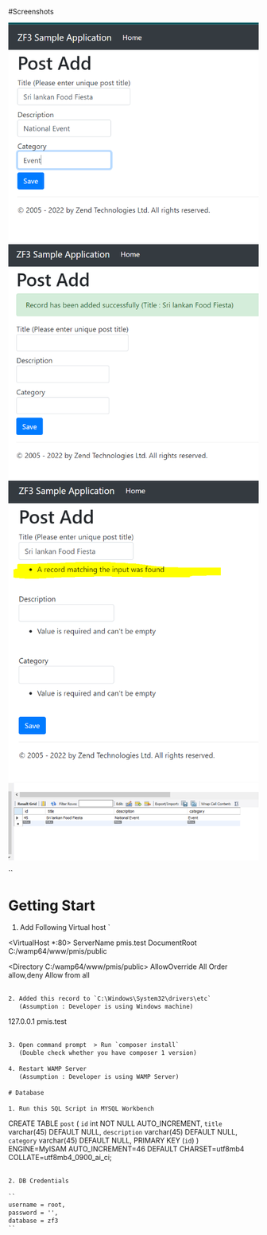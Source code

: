 #Screenshots

<img   src="https://raw.githubusercontent.com/DDSameera/pmis/master/screens/scr1.PNG" />
<img   src="https://raw.githubusercontent.com/DDSameera/pmis/master/screens/scr2.PNG" />
<img   src="https://raw.githubusercontent.com/DDSameera/pmis/master/screens/scr3.PNG" />
<img   src="https://raw.githubusercontent.com/DDSameera/pmis/master/screens/scr0.PNG" />

``

#  Getting Start 

1. Add Following Virtual host
`

<VirtualHost *:80>
   ServerName pmis.test
   DocumentRoot C:/wamp64/www/pmis/public

   <Directory C:/wamp64/www/pmis/public>
       AllowOverride All
       Order allow,deny
       Allow from all
   </Directory>
</VirtualHost>

```

2. Added this record to `C:\Windows\System32\drivers\etc`
   (Assumption : Developer is using Windows machine)

```
127.0.0.1 pmis.test
```

3. Open command prompt  > Run `composer install`
   (Double check whether you have composer 1 version)

4. Restart WAMP Server
   (Assumption : Developer is using WAMP Server)

# Database

1. Run this SQL Script in MYSQL Workbench

```
CREATE TABLE `post` (
  `id` int NOT NULL AUTO_INCREMENT,
  `title` varchar(45) DEFAULT NULL,
  `description` varchar(45) DEFAULT NULL,
  `category` varchar(45) DEFAULT NULL,
  PRIMARY KEY (`id`)
) ENGINE=MyISAM AUTO_INCREMENT=46 DEFAULT CHARSET=utf8mb4 COLLATE=utf8mb4_0900_ai_ci;
```

2. DB Credentials

``
username = root,
password = '',
database = zf3
``